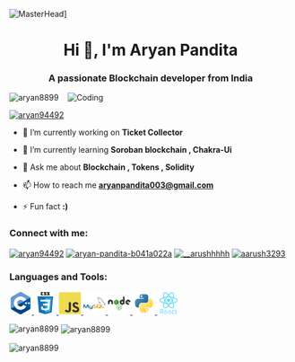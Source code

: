 ![MasterHead](https://www.billboard.com/wp-content/uploads/2022/03/BILLBOARD-BLOCKCHAIN-01-Landing-Shira-Inbar.gif?w=942&h=623&crop=1)]
<h1 align="center">Hi 👋, I'm Aryan Pandita</h1>
<h3 align="center">A passionate Blockchain developer from India</h3>
<img align="right" alt="Coding" width="400" src="https://cdn-images-1.medium.com/v2/resize:fit:859/1*IRFhWNqusUWbTsB1hQXhrQ.gif">


<p align="left"> <img src="https://komarev.com/ghpvc/?username=aryan8899&label=Profile%20views&color=0e75b6&style=flat" alt="aryan8899" /> </p>

<p align="left"> <a href="https://twitter.com/aryan94492" target="blank"><img src="https://img.shields.io/twitter/follow/aryan94492?logo=twitter&style=for-the-badge" alt="aryan94492" /></a> </p>

- 🔭 I’m currently working on **Ticket Collector**

- 🌱 I’m currently learning **Soroban blockchain , Chakra-Ui**

- 💬 Ask me about **Blockchain , Tokens , Solidity**

- 📫 How to reach me **aryanpandita003@gmail.com**

- ⚡ Fun fact **:)**

<h3 align="left">Connect with me:</h3>
<p align="left">
<a href="https://twitter.com/aryan94492" target="blank"><img align="center" src="https://raw.githubusercontent.com/rahuldkjain/github-profile-readme-generator/master/src/images/icons/Social/twitter.svg" alt="aryan94492" height="30" width="40" /></a>
<a href="https://linkedin.com/in/aryan-pandita-b041a022a" target="blank"><img align="center" src="https://raw.githubusercontent.com/rahuldkjain/github-profile-readme-generator/master/src/images/icons/Social/linked-in-alt.svg" alt="aryan-pandita-b041a022a" height="30" width="40" /></a>
<a href="https://instagram.com/__arushhhhh" target="blank"><img align="center" src="https://raw.githubusercontent.com/rahuldkjain/github-profile-readme-generator/master/src/images/icons/Social/instagram.svg" alt="__arushhhhh" height="30" width="40" /></a>
<a href="https://discord.gg/aarush3293" target="blank"><img align="center" src="https://raw.githubusercontent.com/rahuldkjain/github-profile-readme-generator/master/src/images/icons/Social/discord.svg" alt="aarush3293" height="30" width="40" /></a>
</p>

<h3 align="left">Languages and Tools:</h3>
<p align="left"> <a href="https://www.w3schools.com/cpp/" target="_blank" rel="noreferrer"> <img src="https://raw.githubusercontent.com/devicons/devicon/master/icons/cplusplus/cplusplus-original.svg" alt="cplusplus" width="40" height="40"/> </a> <a href="https://www.w3schools.com/css/" target="_blank" rel="noreferrer"> <img src="https://raw.githubusercontent.com/devicons/devicon/master/icons/css3/css3-original-wordmark.svg" alt="css3" width="40" height="40"/> </a> <a href="https://developer.mozilla.org/en-US/docs/Web/JavaScript" target="_blank" rel="noreferrer"> <img src="https://raw.githubusercontent.com/devicons/devicon/master/icons/javascript/javascript-original.svg" alt="javascript" width="40" height="40"/> </a> <a href="https://www.mysql.com/" target="_blank" rel="noreferrer"> <img src="https://raw.githubusercontent.com/devicons/devicon/master/icons/mysql/mysql-original-wordmark.svg" alt="mysql" width="40" height="40"/> </a> <a href="https://nodejs.org" target="_blank" rel="noreferrer"> <img src="https://raw.githubusercontent.com/devicons/devicon/master/icons/nodejs/nodejs-original-wordmark.svg" alt="nodejs" width="40" height="40"/> </a> <a href="https://www.python.org" target="_blank" rel="noreferrer"> <img src="https://raw.githubusercontent.com/devicons/devicon/master/icons/python/python-original.svg" alt="python" width="40" height="40"/> </a> <a href="https://reactjs.org/" target="_blank" rel="noreferrer"> <img src="https://raw.githubusercontent.com/devicons/devicon/master/icons/react/react-original-wordmark.svg" alt="react" width="40" height="40"/> </a> </p>

<p><img align="left" src="https://github-readme-stats.vercel.app/api/top-langs?username=aryan8899&show_icons=true&locale=en&layout=compact" alt="aryan8899" /></p>

<p>&nbsp;<img align="center" src="https://github-readme-stats.vercel.app/api?username=aryan8899&show_icons=true&locale=en" alt="aryan8899" /></p>

<p><img align="center" src="https://github-readme-streak-stats.herokuapp.com/?user=aryan8899&" alt="aryan8899" /></p>

